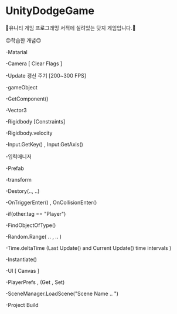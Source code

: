 # UnityDodgeGame
🙂유니티 게임 프로그래밍 서적에 실려있는
닷지 게임입니다.🙂

🙃학습한 개념🙃

-Matarial

-Camera [ Clear Flags ]

-Update 갱신 주기 [200~300 FPS]

-gameObject

-GetComponent()

-Vector3

-Rigidbody [Constraints]

-Rigidbody.velocity

-Input.GetKey() , Input.GetAxis()

-입력매니저

-Prefab

-transform

-Destory(.., ..)

-OnTriggerEnter() , OnCollisionEnter()

-if(other.tag == "Player")

-FindObjectOfType()

-Random.Range( .. , .. )

-Time.deltaTime (Last Update() and Current Update() time intervals )

-Instantiate()

-UI [ Canvas ]

-PlayerPrefs , (Get , Set)

-SceneManager.LoadScene("Scene Name .. ")

-Project Build
